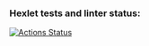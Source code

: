 ### Hexlet tests and linter status:
[![Actions Status](https://github.com/byehard/frontend-project-lvl2/workflows/hexlet-check/badge.svg)](https://github.com/byehard/frontend-project-lvl2/actions)